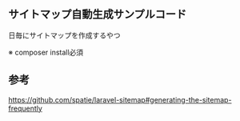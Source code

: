 ## サイトマップ自動生成サンプルコード
日毎にサイトマップを作成するやつ

※ composer install必須

## 参考
https://github.com/spatie/laravel-sitemap#generating-the-sitemap-frequently
